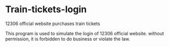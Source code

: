 # Train-tickets-login
12306 official website purchases train tickets

This program is used to simulate the login of 12306 official website.
without permission, it is forbidden to do business or violate the law.
